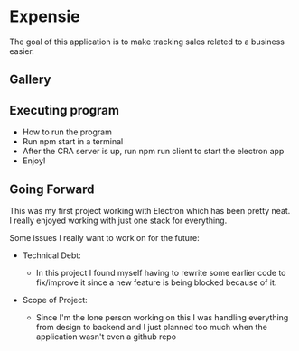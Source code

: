 # Expensie

The goal of this application is to make tracking sales related to a business easier.



## Gallery

## Executing program

* How to run the program
* Run npm start in a terminal
* After the CRA server is up, run npm run client to start the electron app
* Enjoy!

## Going Forward

This was my first project working with Electron which has been pretty neat. I really enjoyed working with just one stack for everything.

Some issues I really want to work on for the future:

* Technical Debt:
    * In this project I found myself having to rewrite some earlier code to fix/improve it since a new feature is being blocked because of it.

* Scope of Project:
    * Since I'm the lone person working on this I was handling everything from design to backend and I just planned too much when the application wasn't even a github repo


